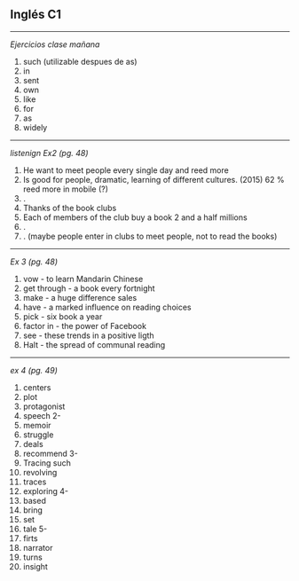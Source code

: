 ## Inglés C1
---
_Ejercicios clase mañana_
1. such (utilizable despues de as)
2. in
3. sent
4. own
5. like
6. for
7. as
8. widely
---
_listenign Ex2 (pg. 48)_
1. He want to meet people every single day and reed more
2. Is good for people, dramatic, learning of different cultures. (2015) 62 % reed more in mobile (?)
3. .
4. Thanks of the book clubs
5. Each of members of the club buy a book 2 and a half millions
6. . 
7. . (maybe people enter in clubs to meet people, not to read the books)
---
_Ex 3 (pg. 48)_
1. vow - to learn Mandarin Chinese
2. get through - a book every fortnight
3. make - a huge difference sales
4. have - a marked influence on reading choices
5. pick - six book a year
6. factor in -  the power of Facebook
7. see -  these trends in a positive ligth
8. Halt - the spread of communal reading
---
_ex 4 (pg. 49)_
1. centers 
2. plot
3. protagonist
4. speech 
2- 
1. memoir
2. struggle
3. deals
4. recommend
3-
1. Tracing such
2. revolving
3. traces
4. exploring
4- 
1. based
2. bring
3. set
4. tale
5-
1. firts
2. narrator
3. turns
4. insight
